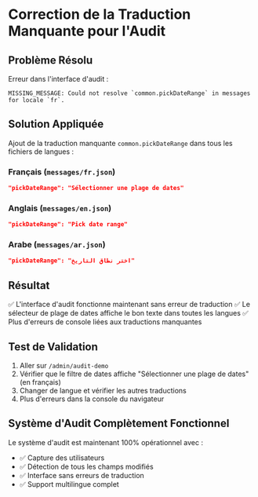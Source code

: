 # Correction de la Traduction Manquante pour l'Audit

## Problème Résolu

Erreur dans l'interface d'audit :
```
MISSING_MESSAGE: Could not resolve `common.pickDateRange` in messages for locale `fr`.
```

## Solution Appliquée

Ajout de la traduction manquante `common.pickDateRange` dans tous les fichiers de langues :

### Français (`messages/fr.json`)
```json
"pickDateRange": "Sélectionner une plage de dates"
```

### Anglais (`messages/en.json`)
```json
"pickDateRange": "Pick date range"
```

### Arabe (`messages/ar.json`)
```json
"pickDateRange": "اختر نطاق التاريخ"
```

## Résultat

✅ L'interface d'audit fonctionne maintenant sans erreur de traduction
✅ Le sélecteur de plage de dates affiche le bon texte dans toutes les langues
✅ Plus d'erreurs de console liées aux traductions manquantes

## Test de Validation

1. Aller sur `/admin/audit-demo`
2. Vérifier que le filtre de dates affiche "Sélectionner une plage de dates" (en français)
3. Changer de langue et vérifier les autres traductions
4. Plus d'erreurs dans la console du navigateur

## Système d'Audit Complètement Fonctionnel

Le système d'audit est maintenant 100% opérationnel avec :
- ✅ Capture des utilisateurs
- ✅ Détection de tous les champs modifiés  
- ✅ Interface sans erreurs de traduction
- ✅ Support multilingue complet